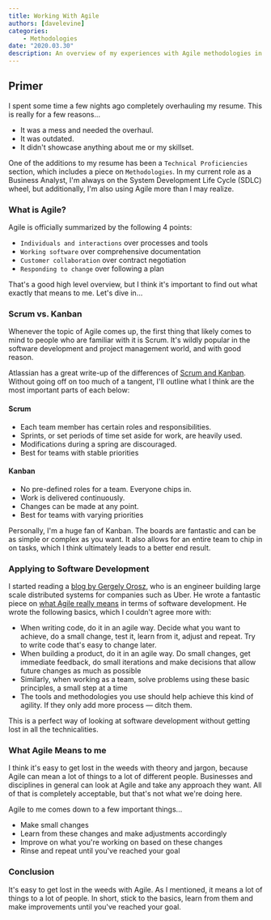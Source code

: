 ```yaml
---
title: Working With Agile
authors: [davelevine]
categories:
    - Methodologies
date: "2020.03.30"
description: An overview of my experiences with Agile methodologies in software development and project management.
---
```


## Primer

I spent some time a few nights ago completely overhauling my resume. This is really for a few reasons...

* It was a mess and needed the overhaul.
* It was outdated.
* It didn't showcase anything about me or my skillset.

<!-- more -->

One of the additions to my resume has been a `Technical Proficiencies` section, which includes a piece on `Methodologies`. In my current role as a Business Analyst, I'm always on the System Development Life Cycle (SDLC) wheel, but additionally, I'm also using Agile more than I may realize.

### What is Agile?

Agile is officially summarized by the following 4 points:

* `Individuals and interactions` over processes and tools
* `Working software` over comprehensive documentation
* `Customer collaboration` over contract negotiation
* `Responding to change` over following a plan

That's a good high level overview, but I think it's important to find out what exactly that means to me. Let's dive in...

### Scrum vs. Kanban

Whenever the topic of Agile comes up, the first thing that likely comes to mind to people who are familiar with it is Scrum. It's wildly popular in the software development and project management world, and with good reason.

Atlassian has a great write-up of the differences of [Scrum and Kanban](https://www.atlassian.com/agile/kanban/kanban-vs-scrum). Without going off on too much of a tangent, I'll outline what I think are the most important parts of each below:

#### Scrum

* Each team member has certain roles and responsibilities.
* Sprints, or set periods of time set aside for work, are heavily used.
* Modifications during a spring are discouraged.
* Best for teams with stable priorities

#### Kanban

* No pre-defined roles for a team. Everyone chips in.
* Work is delivered continuously.
* Changes can be made at any point.
* Best for teams with varying priorities

Personally, I'm a huge fan of Kanban. The boards are fantastic and can be as simple or complex as you want. It also allows for an entire team to chip in on tasks, which I think ultimately leads to a better end result.

### Applying to Software Development

I started reading a [blog by Gergely Orosz](https://blog.pragmaticengineer.com/), who is an engineer building large scale distributed systems for companies such as Uber. He wrote a fantastic piece on [what Agile really means](https://blog.pragmaticengineer.com/what-agile-really-means/) in terms of software development. He wrote the following basics, which I couldn't agree more with:

* When writing code, do it in an agile way. Decide what you want to achieve, do a small change, test it, learn from it, adjust and repeat. Try to write code that's easy to change later.
* When building a product, do it in an agile way. Do small changes, get immediate feedback, do small iterations and make decisions that allow future changes as much as possible
* Similarly, when working as a team, solve problems using these basic principles, a small step at a time
* The tools and methodologies you use should help achieve this kind of agility. If they only add more process — ditch them.

This is a perfect way of looking at software development without getting lost in all the technicalities.

### What Agile Means to me

I think it's easy to get lost in the weeds with theory and jargon, because Agile can mean a lot of things to a lot of different people. Businesses and disciplines in general can look at Agile and take any approach they want. All of that is completely acceptable, but that's not what we're doing here.

Agile to me comes down to a few important things...

* Make small changes
* Learn from these changes and make adjustments accordingly
* Improve on what you're working on based on these changes
* Rinse and repeat until you've reached your goal

### Conclusion

It's easy to get lost in the weeds with Agile. As I mentioned, it means a lot of things to a lot of people. In short, stick to the basics, learn from them and make improvements until you've reached your goal.
